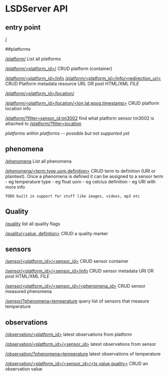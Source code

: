 # LSDServer API

## entry point
[/]()


##platforms

[/platform/]()
List all platforms

[/platform/\<platform_id\>/]()
CRUD platform (container)

[/platform/\<platform_id\>/info]()
[/platform/\<platform_id\>/info/\<redirection_uri\>]()
CRUD Platform metadata resource URL OR post HTML/XML *FILE*

[/platform/<platform_id>/location/]()

[/platform/<platform_id>/location/<lon,lat,epsg,timestamp>]()
CRUD platform location info

[/platform/?filter=sensor_id,tm3002]()
find what platform sensor tm3002 is attached to
[/platform/?filter=location]()

_platforms within platforms -- possible but not supported yet_

## phenomena
[/phenomena]()
List all phenomena

[/phenomena/<term,type,uom,definition>]()
CRUD term to definition (URI or plaintext).  Once a phenomena is defined it
    can be assigned to a sensor
        term - eg temperature
        type - eg float
        uom - eg celcius
        definition - eg URI with more info

    TODO built in support for stuff like images, videos, mp3 etc

## Quality
[/quality]()
list all quality flags

[/quality/<value, defintion>]()
CRUD a quality marker


## sensors
[/sensor/<platform_id>/<sensor_id>]()
CRUD sensor container

[/sensor/<platform_id>/<sensor_id>/info]()
CRUD sensor metadata URI OR post HTML/XML *FILE*

[/sensor/<platform_id>/<sensor_id>/<phenomena_id>]()
CRUD sensor measured phenomena

[/sensor/?phenomena=temperature]()
query list of sensors that measure temperature

## observations
[/observation/<platform_id>]()
latest observations from platform

[/observation/<platform_id>/<sensor_id>]()
latest observations from sensor

[/observation/?phenomena=temperature]()
latest observations of temperature

[/observation/<platform_id>/<sensor_id>/<ts,value,quality>]()
CRUD an observation value
